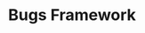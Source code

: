 ---
title : "Bugs Framework"
description: ""
lead: ""

draft: false
images: []
cascade:
  toc: false
---